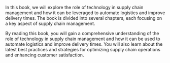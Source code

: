 
In this book, we will explore the role of technology in supply chain management and how it can be leveraged to automate logistics and improve delivery times. The book is divided into several chapters, each focusing on a key aspect of supply chain management.

By reading this book, you will gain a comprehensive understanding of the role of technology in supply chain management and how it can be used to automate logistics and improve delivery times. You will also learn about the latest best practices and strategies for optimizing supply chain operations and enhancing customer satisfaction.
